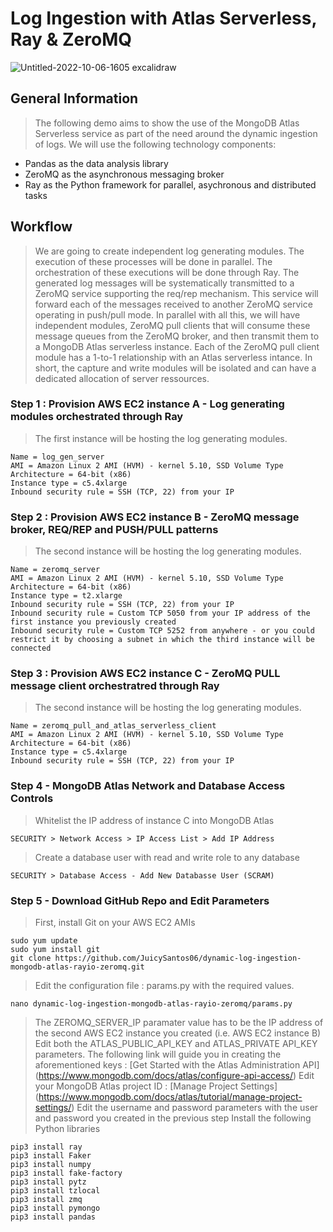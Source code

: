 # Log Ingestion with Atlas Serverless, Ray & ZeroMQ




![Untitled-2022-10-06-1605 excalidraw](https://user-images.githubusercontent.com/84564830/213499031-7bd8937c-1594-4df1-80c3-47c3e4c12dcf.png)


## General Information
> The following demo aims to show the use of the MongoDB Atlas Serverless service as part of the need around the dynamic ingestion of logs.
> We will use the following technology components: 
* Pandas as the data analysis library
* ZeroMQ as the asynchronous messaging broker
* Ray as the Python framework for parallel, asychronous and distributed tasks


## Workflow
> We are going to create independent log generating modules. The execution of these processes will be done in parallel. 
> The orchestration of these executions will be done through Ray. 
> The generated log messages will be systematically transmitted to a ZeroMQ service supporting the req/rep mechanism.
> This service will forward each of the messages received to another ZeroMQ service operating in push/pull mode.
> In parallel with all this, we will have independent modules, ZeroMQ pull clients that will consume these message queues from the ZeroMQ broker, and then transmit them to a MongoDB Atlas serverless instance.
> Each of the ZeroMQ pull client module has a 1-to-1 relationship with an Atlas serverless intance.
> In short, the capture and write modules will be isolated and can have a dedicated allocation of server ressources.

### Step 1 : Provision AWS EC2 instance A - Log generating modules orchestrated through Ray
> The first instance will be hosting the log generating modules.
```
Name = log_gen_server
AMI = Amazon Linux 2 AMI (HVM) - kernel 5.10, SSD Volume Type
Architecture = 64-bit (x86)
Instance type = c5.4xlarge
Inbound security rule = SSH (TCP, 22) from your IP
```

### Step 2 : Provision AWS EC2 instance B - ZeroMQ message broker, REQ/REP and PUSH/PULL patterns
> The second instance will be hosting the log generating modules.
```
Name = zeromq_server
AMI = Amazon Linux 2 AMI (HVM) - kernel 5.10, SSD Volume Type
Architecture = 64-bit (x86)
Instance type = t2.xlarge
Inbound security rule = SSH (TCP, 22) from your IP
Inbound security rule = Custom TCP 5050 from your IP address of the first instance you previously created
Inbound security rule = Custom TCP 5252 from anywhere - or you could restrict it by choosing a subnet in which the third instance will be connected
```

### Step 3 : Provision AWS EC2 instance C - ZeroMQ PULL message client orchestratred through Ray
> The second instance will be hosting the log generating modules.
```
Name = zeromq_pull_and_atlas_serverless_client
AMI = Amazon Linux 2 AMI (HVM) - kernel 5.10, SSD Volume Type
Architecture = 64-bit (x86)
Instance type = c5.4xlarge
Inbound security rule = SSH (TCP, 22) from your IP
```

### Step 4 - MongoDB Atlas Network and Database Access Controls
> Whitelist the IP address of instance C into MongoDB Atlas
```
SECURITY > Network Access > IP Access List > Add IP Address
```
> Create a database user with read and write role to any database
```
SECURITY > Database Access - Add New Databasse User (SCRAM)
```

### Step 5 - Download GitHub Repo and Edit Parameters
> First, install Git on your AWS EC2 AMIs
```
sudo yum update
sudo yum install git
git clone https://github.com/JuicySantos06/dynamic-log-ingestion-mongodb-atlas-rayio-zeromq.git
```
> Edit the configuration file : params.py with the required values.
```
nano dynamic-log-ingestion-mongodb-atlas-rayio-zeromq/params.py
```
> The ZEROMQ_SERVER_IP paramater value has to be the IP address of the second AWS EC2 instance you created (i.e. AWS EC2 instance B)
> Edit both the ATLAS_PUBLIC_API_KEY and ATLAS_PRIVATE API_KEY parameters.
> The following link will guide you in creating the aforementioned keys : [Get Started with the Atlas Administration API] (https://www.mongodb.com/docs/atlas/configure-api-access/)
> Edit your MongoDB Atlas project ID : [Manage Project Settings] (https://www.mongodb.com/docs/atlas/tutorial/manage-project-settings/)
> Edit the username and password parameters with the user and password you created in the previous step
> Install the following Python libraries
```
pip3 install ray
pip3 install Faker
pip3 install numpy
pip3 install fake-factory
pip3 install pytz
pip3 install tzlocal
pip3 install zmq
pip3 install pymongo
pip3 install pandas
```



